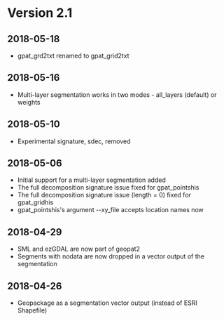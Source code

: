 # Version 2.1

## 2018-05-18

- gpat_grd2txt renamed to gpat_grid2txt

## 2018-05-16

- Multi-layer segmentation works in two modes - all_layers (default) or weights

## 2018-05-10

- Experimental signature, sdec, removed

## 2018-05-06

- Initial support for a multi-layer segmentation added
- The full decomposition signature issue fixed for gpat_pointshis
- The full decomposition signature issue (length = 0) fixed for gpat_gridhis
- gpat_pointshis's argument --xy_file accepts location names now

## 2018-04-29

- SML and ezGDAL are now part of geopat2
- Segments with nodata are now dropped in a vector output of the segmentation

## 2018-04-26

- Geopackage as a segmentation vector output (instead of ESRI Shapefile)

